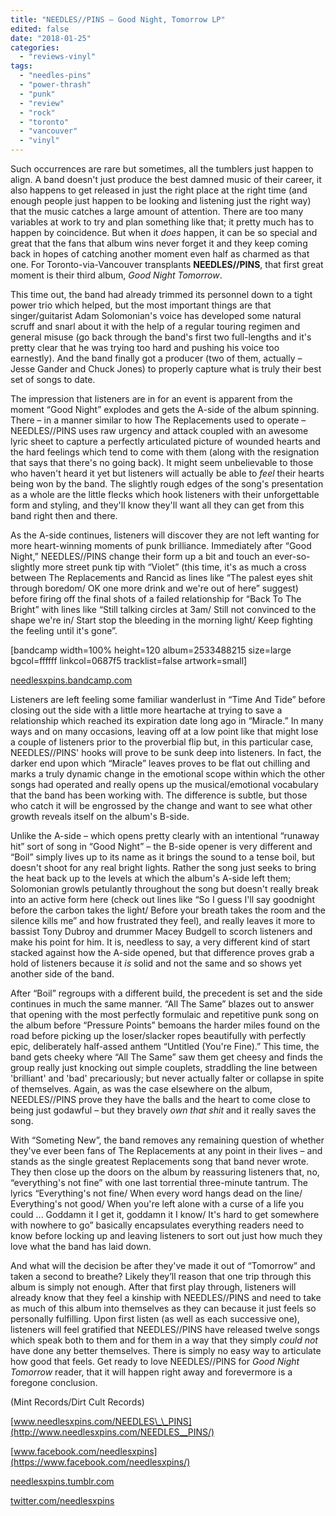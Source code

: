 ```yaml
---
title: "NEEDLES//PINS – Good Night, Tomorrow LP"
edited: false
date: "2018-01-25"
categories:
  - "reviews-vinyl"
tags:
  - "needles-pins"
  - "power-thrash"
  - "punk"
  - "review"
  - "rock"
  - "toronto"
  - "vancouver"
  - "vinyl"
---
```


Such occurrences are rare but sometimes, all the tumblers just happen to align. A band doesn't just produce the best damned music of their career, it also happens to get released in just the right place at the right time (and enough people just happen to be looking and listening just the right way) that the music catches a large amount of attention. There are too many variables at work to try and plan something like that; it pretty much has to happen by coincidence. But when it _does_ happen, it can be so special and great that the fans that album wins never forget it and they keep coming back in hopes of catching another moment even half as charmed as that one. For Toronto-via-Vancouver transplants **NEEDLES//PINS**, that first great moment is their third album, _Good Night Tomorrow_.

This time out, the band had already trimmed its personnel down to a tight power trio which helped, but the most important things are that singer/guitarist Adam Solomonian's voice has developed some natural scruff and snarl about it with the help of a regular touring regimen and general misuse (go back through the band's first two full-lengths and it's pretty clear that he was trying too hard and pushing his voice too earnestly). And the band finally got a producer (two of them, actually – Jesse Gander and Chuck Jones) to properly capture what is truly their best set of songs to date.

The impression that listeners are in for an event is apparent from the moment “Good Night” explodes and gets the A-side of the album spinning. There – in a manner similar to how The Replacements used to operate – NEEDLES//PINS uses raw urgency and attack coupled with an awesome lyric sheet to capture a perfectly articulated picture of wounded hearts and the hard feelings which tend to come with them (along with the resignation that says that there's no going back). It might seem unbelievable to those who haven't heard it yet but listeners will actually be able to _feel_ their hearts being won by the band. The slightly rough edges of the song's presentation as a whole are the little flecks which hook listeners with their unforgettable form and styling, and they'll know they'll want all they can get from this band right then and there.

As the A-side continues, listeners will discover they are not left wanting for more heart-winning moments of punk brilliance. Immediately after “Good Night,” NEEDLES//PINS change their form up a bit and touch an ever-so-slightly more street punk tip with “Violet” (this time, it's as much a cross between The Replacements and Rancid as lines like “The palest eyes shit through boredom/ OK one more drink and we're out of here” suggest) before firing off the final shots of a failed relationship for “Back To The Bright” with lines like “Still talking circles at 3am/ Still not convinced to the shape we're in/ Start stop the bleeding in the morning light/ Keep fighting the feeling until it's gone”.

\[bandcamp width=100% height=120 album=2533488215 size=large bgcol=ffffff linkcol=0687f5 tracklist=false artwork=small\]

[needlesxpins.bandcamp.com](https://needlesxpins.bandcamp.com/)

Listeners are left feeling some familiar wanderlust in “Time And Tide” before closing out the side with a little more heartache at trying to save a relationship which reached its expiration date long ago in “Miracle.” In many ways and on many occasions, leaving off at a low point like that might lose a couple of listeners prior to the proverbial flip but, in this particular case, NEEDLES//PINS' hooks will prove to be sunk deep into listeners. In fact, the darker end upon which “Miracle” leaves proves to be flat out chilling and marks a truly dynamic change in the emotional scope within which the other songs had operated and really opens up the musical/emotional vocabulary that the band has been working with. The difference is subtle, but those who catch it will be engrossed by the change and want to see what other growth reveals itself on the album's B-side.

Unlike the A-side – which opens pretty clearly with an intentional “runaway hit” sort of song in “Good Night” – the B-side opener is very different and “Boil” simply lives up to its name as it brings the sound to a tense boil, but doesn't shoot for any real bright lights. Rather the song just seeks to bring the heat back up to the levels at which the album's A-side left them; Solomonian growls petulantly throughout the song but doesn't really break into an active form here (check out lines like “So I guess I'll say goodnight before the carbon takes the light/ Before your breath takes the room and the silence kills me” and how frustrated they feel), and really leaves it more to bassist Tony Dubroy and drummer Macey Budgell to scorch listeners and make his point for him. It is, needless to say, a very different kind of start stacked against how the A-side opened, but that difference proves grab a hold of listeners because it _is_ solid and not the same and so shows yet another side of the band.

After “Boil” regroups with a different build, the precedent is set and the side continues in much the same manner. “All The Same” blazes out to answer that opening with the most perfectly formulaic and repetitive punk song on the album before “Pressure Points” bemoans the harder miles found on the road before picking up the loser/slacker ropes beautifully with perfectly epic, deliberately half-assed anthem “Untitled (You're Fine).” This time, the band gets cheeky where “All The Same” saw them get cheesy and finds the group really just knocking out simple couplets, straddling the line between 'brilliant' and 'bad' precariously; but never actually falter or collapse in spite of themselves. Again, as was the case elsewhere on the album, NEEDLES//PINS prove they have the balls and the heart to come close to being just godawful – but they bravely _own that shit_ and it really saves the song.

With “Someting New”, the band removes any remaining question of whether they've ever been fans of The Replacements at any point in their lives – and stands as the single greatest Replacements song that band never wrote. They then close up the doors on the album by reassuring listeners that, no, “everything's not fine” with one last torrential three-minute tantrum. The lyrics “Everything's not fine/ When every word hangs dead on the line/ Everything's not good/ When you're left alone with a curse of a life you could ... Goddamn it I get it, goddamn it I know/ It's hard to get somewhere with nowhere to go” basically encapsulates everything readers need to know before locking up and leaving listeners to sort out just how much they love what the band has laid down.

And what will the decision be after they've made it out of “Tomorrow” and taken a second to breathe? Likely they’ll reason that one trip through this album is simply not enough. After that first play through, listeners will already know that they feel a kinship with NEEDLES//PINS and need to take as much of this album into themselves as they can because it just feels so personally fulfilling. Upon first listen (as well as each successive one), listeners will feel gratified that NEEDLES//PINS have released twelve songs which speak both to them and for them in a way that they simply _could not_ have done any better themselves. There is simply no easy way to articulate how good that feels. Get ready to love NEEDLES//PINS for _Good Night Tomorrow_ reader, that it will happen right away and forevermore is a foregone conclusion.

(Mint Records/Dirt Cult Records)

[www.needlesxpins.com/NEEDLES\_\_PINS](http://www.needlesxpins.com/NEEDLES__PINS/)

[www.facebook.com/needlesxpins](https://www.facebook.com/needlesxpins/)

[needlesxpins.tumblr.com](http://needlesxpins.tumblr.com/)

[twitter.com/needlesxpins](https://twitter.com/needlesxpins)
